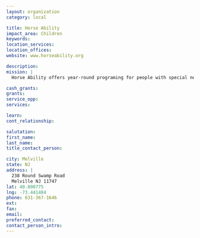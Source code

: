 ```yaml
---
layout: organization
category: local

title: Horse Ability
impact_area: Children
keywords: 
location_services: 
location_offices: 
website: www.horseability.org

description: 
mission: |
  Horse Ability offers year-round programing for people with special needs.

cash_grants: 
grants: 
service_opp: 
services: 

learn: 
cont_relationship: 

salutation: 
first_name: 
last_name: 
title_contact_person: 

city: Melville
state: NJ
address: |
  238 Round Swamp Road  
  Melville NJ 11747
lat: 40.800775
lng: -73.441484
phone: 631-367-1646
ext: 
fax: 
email: 
preferred_contact: 
contact_person_intro: 
---
```

